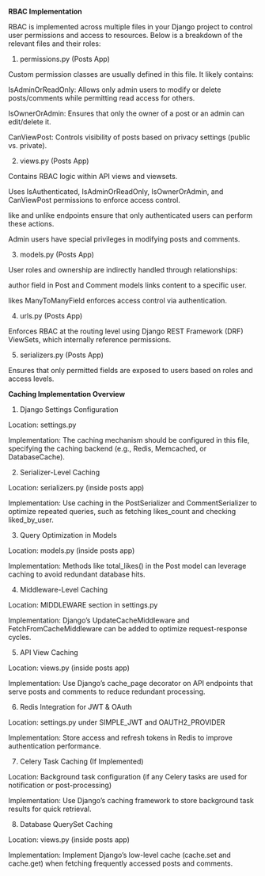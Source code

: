 **RBAC Implementation**

RBAC is implemented across multiple files in your Django project to control user permissions and access to resources. Below is a breakdown of the relevant files and their roles:

1. permissions.py (Posts App)

Custom permission classes are usually defined in this file. It likely contains:

IsAdminOrReadOnly: Allows only admin users to modify or delete posts/comments while permitting read access for others.

IsOwnerOrAdmin: Ensures that only the owner of a post or an admin can edit/delete it.

CanViewPost: Controls visibility of posts based on privacy settings (public vs. private).

2. views.py (Posts App)

Contains RBAC logic within API views and viewsets.

Uses IsAuthenticated, IsAdminOrReadOnly, IsOwnerOrAdmin, and CanViewPost permissions to enforce access control.

like and unlike endpoints ensure that only authenticated users can perform these actions.

Admin users have special privileges in modifying posts and comments.

3. models.py (Posts App)

User roles and ownership are indirectly handled through relationships:

author field in Post and Comment models links content to a specific user.

likes ManyToManyField enforces access control via authentication.

4. urls.py (Posts App)

Enforces RBAC at the routing level using Django REST Framework (DRF) ViewSets, which internally reference permissions.

5. serializers.py (Posts App)

Ensures that only permitted fields are exposed to users based on roles and access levels.


**Caching Implementation Overview**

1. Django Settings Configuration

Location: settings.py

Implementation: The caching mechanism should be configured in this file, specifying the caching backend (e.g., Redis, Memcached, or DatabaseCache).

2. Serializer-Level Caching

Location: serializers.py (inside posts app)

Implementation: Use caching in the PostSerializer and CommentSerializer to optimize repeated queries, such as fetching likes_count and checking liked_by_user.

3. Query Optimization in Models

Location: models.py (inside posts app)

Implementation: Methods like total_likes() in the Post model can leverage caching to avoid redundant database hits.

4. Middleware-Level Caching

Location: MIDDLEWARE section in settings.py

Implementation: Django’s UpdateCacheMiddleware and FetchFromCacheMiddleware can be added to optimize request-response cycles.

5. API View Caching

Location: views.py (inside posts app)

Implementation: Use Django’s cache_page decorator on API endpoints that serve posts and comments to reduce redundant processing.

6. Redis Integration for JWT & OAuth

Location: settings.py under SIMPLE_JWT and OAUTH2_PROVIDER

Implementation: Store access and refresh tokens in Redis to improve authentication performance.

7. Celery Task Caching (If Implemented)

Location: Background task configuration (if any Celery tasks are used for notification or post-processing)

Implementation: Use Django’s caching framework to store background task results for quick retrieval.

8. Database QuerySet Caching

Location: views.py (inside posts app)

Implementation: Implement Django’s low-level cache (cache.set and cache.get) when fetching frequently accessed posts and comments.
